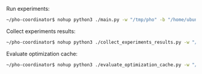 Run experiments:
```bash
~/pho-coordinator$ nohup python3 ./main.py -w "/tmp/pho" -b "/home/ubuntu/multibenches" -p "/home/ubuntu/gcc_dyn_list/plugin.so" -e 100 1> stdout.log 2> stderr.log &
```

Collect experiments results:
```bash
~/pho-coordinator$ nohup python3 ./collect_experiments_results.py -w "/home/ubuntu/pho-coordinator-working-dir" -b "/home/ubuntu/multibenches" -p "/home/ubuntu/gcc_dyn_list/plugin.so" -e 100 1> stdout.log 2> stderr.log &
```

Evaluate optimization cache:
```bash
~/pho-coordinator$ nohup python3 ./evaluate_optimization_cache.py -w "/home/ubuntu/pho-coordinator-opt-cache-dir" -b "/home/ubuntu/debug-bench" -p "/home/ubuntu/gcc_dyn_list/plugin.so" 1> stdout.log 2> stderr.log &
```